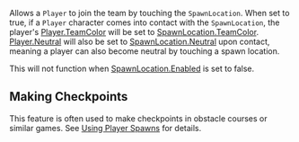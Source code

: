 Allows a `Player` to join the team by touching the `SpawnLocation`. When set to true, if a `Player` character comes into contact with the `SpawnLocation`, the player's [Player.TeamColor](https://developer.roblox.com/api-reference/property/Player/TeamColor) will be set to [SpawnLocation.TeamColor](https://developer.roblox.com/api-reference/property/SpawnLocation/TeamColor). [Player.Neutral](https://developer.roblox.com/api-reference/property/Player/Neutral) will also be set to [SpawnLocation.Neutral](https://developer.roblox.com/api-reference/property/SpawnLocation/Neutral) upon contact, meaning a player can also become neutral by touching a spawn location.

This will not function when [SpawnLocation.Enabled](https://developer.roblox.com/api-reference/property/SpawnLocation/Enabled) is set to false.

## Making Checkpoints

This feature is often used to make checkpoints in obstacle courses or similar games. See [Using Player Spawns](https://developer.roblox.com/search#stq=How%20to%20use%20Spawn%20Objects%20with%20Roblox%20Studio) for details.